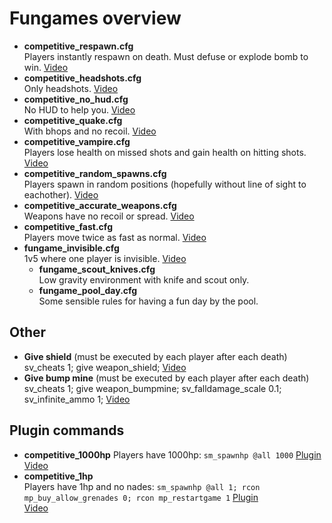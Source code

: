 # Fungames overview

- **competitive_respawn.cfg**      
  Players instantly respawn on death. Must defuse or explode bomb to win.
  [Video](https://www.youtube.com/watch?v=yoxFBcG6whA&t=1s)
- **competitive_headshots.cfg**  
  Only headshots.
  [Video](https://www.youtube.com/watch?v=fUnvsM2U2bM&list=PLHF999pjo89OlX1XaBLqpl-5728A-P86A&index=18)
- **competitive_no_hud.cfg**  
  No HUD to help you.
  [Video](https://www.youtube.com/watch?v=8G30qRP7At0&list=PLHF999pjo89OlX1XaBLqpl-5728A-P86A&index=19)
- **competitive_quake.cfg**    
  With bhops and no recoil.
  [Video](https://www.youtube.com/watch?v=4aM0YJjQKEs&list=PLHF999pjo89OlX1XaBLqpl-5728A-P86A&index=21)
- **competitive_vampire.cfg**    
  Players lose health on missed shots and gain health on hitting shots.
  [Video](https://www.youtube.com/watch?v=oRcE3fJFwDI&list=PLHF999pjo89OlX1XaBLqpl-5728A-P86A&index=22)
- **competitive_random_spawns.cfg**     
  Players spawn in random positions (hopefully without line of sight to eachother).
  [Video](https://www.youtube.com/watch?v=MEGmQcZ4q8E&list=PLHF999pjo89OlX1XaBLqpl-5728A-P86A&index=25)
- **competitive_accurate_weapons.cfg**     
  Weapons have no recoil or spread.
  [Video](https://www.youtube.com/watch?v=vPdkgaHnZuM&list=PLHF999pjo89OlX1XaBLqpl-5728A-P86A&index=7)
- **competitive_fast.cfg**      
  Players move twice as fast as normal.
  [Video](https://www.youtube.com/watch?v=K2BMj-SsN18&list=PLHF999pjo89OlX1XaBLqpl-5728A-P86A&index=9)
- **fungame_invisible.cfg**    
  1v5 where one player is invisible.
  [Video](https://www.youtube.com/watch?v=GBUJ5O7zvKA&list=PLHF999pjo89OlX1XaBLqpl-5728A-P86A&index=6)
  - **fungame_scout_knives.cfg**    
  Low gravity environment with knife and scout only.
  - **fungame_pool_day.cfg**    
  Some sensible rules for having a fun day by the pool.

## Other

- **Give shield**  (must be executed by each player after each death)          
  sv_cheats 1; give weapon_shield; 
  [Video](https://www.youtube.com/watch?v=j7GfAbZ0xWM)
- **Give bump mine** (must be executed by each player after each death)     
  sv_cheats 1; give weapon_bumpmine; sv_falldamage_scale 0.1; sv_infinite_ammo 1;
  [Video](https://www.youtube.com/watch?v=-xfapR8Z1p4)

## Plugin commands

- **competitive_1000hp**
  Players have 1000hp: `sm_spawnhp @all 1000`
  [Plugin](https://forums.alliedmods.net/showthread.php?p=2737147)    
  [Video](https://www.youtube.com/watch?v=57yCeKge8LI&list=PLHF999pjo89OlX1XaBLqpl-5728A-P86A&index=8)    
- **competitive_1hp**     
  Players have 1hp and no nades: `sm_spawnhp @all 1; rcon mp_buy_allow_grenades 0; rcon mp_restartgame 1` 
  [Plugin](https://forums.alliedmods.net/showthread.php?p=2737147)    
  [Video](https://www.youtube.com/watch?v=Y0BwhnJrkgk&list=PLHF999pjo89OlX1XaBLqpl-5728A-P86A&index=10)    

